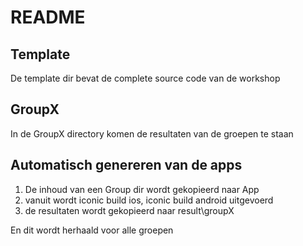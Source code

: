 # README

## Template 
De template dir bevat de complete source code van de workshop

## GroupX
In de GroupX directory komen de resultaten van de groepen te staan

## Automatisch genereren van de apps

1. De inhoud van een Group dir wordt gekopieerd naar App
2. vanuit wordt iconic build ios, iconic build android uitgevoerd
3. de resultaten wordt gekopieerd naar result\groupX

En dit wordt herhaald voor alle groepen
 
